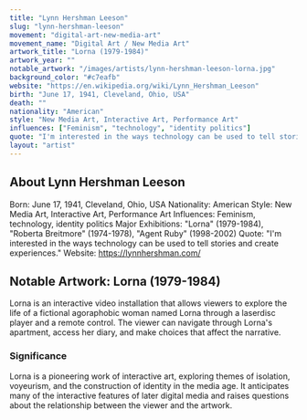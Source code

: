 ```yaml
---
title: "Lynn Hershman Leeson"
slug: "lynn-hershman-leeson"
movement: "digital-art-new-media-art"
movement_name: "Digital Art / New Media Art"
artwork_title: "Lorna (1979-1984)"
artwork_year: ""
notable_artwork: "/images/artists/lynn-hershman-leeson-lorna.jpg"
background_color: "#c7eafb"
website: "https://en.wikipedia.org/wiki/Lynn_Hershman_Leeson"
birth: "June 17, 1941, Cleveland, Ohio, USA"
death: ""
nationality: "American"
style: "New Media Art, Interactive Art, Performance Art"
influences: ["Feminism", "technology", "identity politics"]
quote: "I'm interested in the ways technology can be used to tell stories and create experiences."
layout: "artist"
---
```


## About Lynn Hershman Leeson

Born: June 17, 1941, Cleveland, Ohio, USA Nationality: American Style: New Media Art, Interactive Art, Performance Art Influences: Feminism, technology, identity politics Major Exhibitions: "Lorna" (1979-1984), "Roberta Breitmore" (1974-1978), "Agent Ruby" (1998-2002) Quote: "I'm interested in the ways technology can be used to tell stories and create experiences." Website: https://lynnhershman.com/

## Notable Artwork: Lorna (1979-1984)

Lorna is an interactive video installation that allows viewers to explore the life of a fictional agoraphobic woman named Lorna through a laserdisc player and a remote control. The viewer can navigate through Lorna's apartment, access her diary, and make choices that affect the narrative.

### Significance

Lorna is a pioneering work of interactive art, exploring themes of isolation, voyeurism, and the construction of identity in the media age. It anticipates many of the interactive features of later digital media and raises questions about the relationship between the viewer and the artwork.

